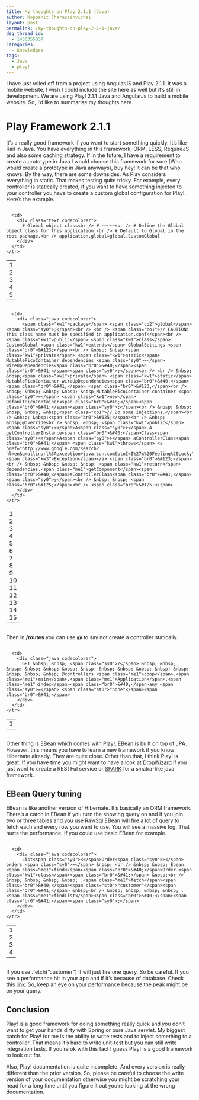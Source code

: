 ```yaml
---
title: My thoughts on Play 2.1.1 (Java)
author: Noppanit Charassinvichai
layout: post
permalink: /my-thoughts-on-play-2-1-1-java/
dsq_thread_id:
  - 1456355337
categories:
  - Knowledges
tags:
  - Java
  - play!
---
```

I have just rolled off from a project using AngularJS and Play 2.1.1. It was a mobile website, I wish I could include the site here as well but it&#8217;s still in development. We are using Play! 2.1.1 Java and AngularJs to build a mobile website. So, I&#8217;d like to summarise my thoughts here.

# Play Framework 2.1.1

It&#8217;s a really good framework if you want to start something quickly. It&#8217;s like Rail in Java. You have everything in this framework, ORM, LESS, RequireJS and also some caching strategy. If in the future, I have a requirement to create a prototype in Java I would choose this framework for sure (Who would create a prototype in Java anyways), buy hey! it can be that who knows. By the way, there are some downsides. As Play considers everything in static. That makes testing quite tricky. For example, every controller is statically created, if you want to have something injected to your controller you have to create a custom global configuration for Play!. Here&#8217;s the example.

<div class="codecolorer-container text blackboard" style="overflow:auto;white-space:nowrap;width:100%;">
  <table cellspacing="0" cellpadding="0">
    <tr>
      <td class="line-numbers">
        <div>
          1<br />2<br />3<br />4<br />5<br />
        </div>
      </td>
      
      <td>
        <div class="text codecolorer">
          # Global object class<br /> # ~~~~~<br /> # Define the Global object class for this application.<br /> # Default to Global in the root package.<br /> application.global=global.CustomGlobal
        </div>
      </td>
    </tr>
  </table>
</div>

<div class="codecolorer-container java blackboard" style="overflow:auto;white-space:nowrap;width:100%;">
  <table cellspacing="0" cellpadding="0">
    <tr>
      <td class="line-numbers">
        <div>
          1<br />2<br />3<br />4<br />5<br />6<br />7<br />8<br />9<br />10<br />11<br />12<br />13<br />14<br />15<br />
        </div>
      </td>
      
      <td>
        <div class="java codecolorer">
          <span class="kw1">package</span> <span class="co2">global</span><span class="sy0">;</span><br /> <br /> <span class="co1">// CAUTION: this class name must be specified in application.conf</span><br /> <span class="kw1">public</span> <span class="kw1">class</span> CustomGlobal <span class="kw1">extends</span> GlobalSettings <span class="br0">&#123;</span><br /> &nbsp; &nbsp;<span class="kw1">private</span> <span class="kw1">static</span> MutablePicoContainer dependencies <span class="sy0">=</span> wireUpDependencies<span class="br0">&#40;</span><span class="br0">&#41;</span><span class="sy0">;</span><br /> <br /> &nbsp; &nbsp;<span class="kw1">private</span> <span class="kw1">static</span> MutablePicoContainer wireUpDependencies<span class="br0">&#40;</span><span class="br0">&#41;</span> <span class="br0">&#123;</span><br /> &nbsp; &nbsp; &nbsp; &nbsp; &nbsp;MutablePicoContainer container <span class="sy0">=</span> <span class="kw1">new</span> DefaultPicoContainer<span class="br0">&#40;</span><span class="br0">&#41;</span><span class="sy0">;</span><br /> &nbsp; &nbsp; &nbsp; &nbsp; &nbsp;<span class="co1">// Do some injections.</span><br /> &nbsp; &nbsp;<span class="br0">&#125;</span><br /> &nbsp; &nbsp;@Override<br /> &nbsp; &nbsp; <span class="kw1">public</span> <span class="sy0"><</span>A<span class="sy0">></span> A getControllerInstance<span class="br0">&#40;</span>Class<span class="sy0"><</span>A<span class="sy0">></span> aControllerClass<span class="br0">&#41;</span> <span class="kw1">throws</span> <a href="http://www.google.com/search?hl=en&q=allinurl%3Aexception+java.sun.com&btnI=I%27m%20Feeling%20Lucky"><span class="kw3">Exception</span></a> <span class="br0">&#123;</span><br /> &nbsp; &nbsp; &nbsp; &nbsp; <span class="kw1">return</span> dependencies.<span class="me1">getComponent</span><span class="br0">&#40;</span>aControllerClass<span class="br0">&#41;</span><span class="sy0">;</span><br /> &nbsp; &nbsp; <span class="br0">&#125;</span><br /> <span class="br0">&#125;</span>
        </div>
      </td>
    </tr>
  </table>
</div>

Then in **/routes** you can use **@** to say not create a controller statically.

<div class="codecolorer-container java blackboard" style="overflow:auto;white-space:nowrap;width:100%;">
  <table cellspacing="0" cellpadding="0">
    <tr>
      <td class="line-numbers">
        <div>
          1<br />
        </div>
      </td>
      
      <td>
        <div class="java codecolorer">
          GET &nbsp; &nbsp; <span class="sy0">/</span> &nbsp; &nbsp; &nbsp; &nbsp; &nbsp; &nbsp; &nbsp; &nbsp; &nbsp; &nbsp; &nbsp; &nbsp; &nbsp; &nbsp; &nbsp; @controllers.<span class="me1">coop</span>.<span class="me1">main</span>.<span class="me1">Application</span>.<span class="me1">index</span><span class="br0">&#40;</span>any <span class="sy0">=</span> <span class="st0">"none"</span><span class="br0">&#41;</span>
        </div>
      </td>
    </tr>
  </table>
</div>

Other thing is EBean which comes with Play!. EBean is built on top of JPA. However, this means you have to learn a new framework if you know Hibernate already. They are quite close. Other than that, I think Play! is great. If you have time you might want to have a look at [DropWizard][1] if you just want to create a RESTFul service or [SPARK][2] for a sinatra-like java framework. 

## EBean Query tuning

EBean is like another version of Hibernate. It&#8217;s basically an ORM framework. There&#8217;s a catch in EBean if you turn the showing query on and if you join two or three tables and you use RawSql EBean will fire a lot of query to fetch each and every row you want to use. You will see a massive log. That hurts the performance. If you could use basic EBean for example.

<div class="codecolorer-container java blackboard" style="overflow:auto;white-space:nowrap;width:100%;">
  <table cellspacing="0" cellpadding="0">
    <tr>
      <td class="line-numbers">
        <div>
          1<br />2<br />3<br />4<br />
        </div>
      </td>
      
      <td>
        <div class="java codecolorer">
          List<span class="sy0"><</span>Order<span class="sy0">></span> orders <span class="sy0">=</span> &nbsp; <br /> &nbsp; &nbsp; Ebean.<span class="me1">find</span><span class="br0">&#40;</span>Order.<span class="kw1">class</span><span class="br0">&#41;</span> &nbsp;<br /> &nbsp; &nbsp; &nbsp; &nbsp; .<span class="me1">fetch</span><span class="br0">&#40;</span><span class="st0">"customer"</span><span class="br0">&#41;</span> &nbsp;<br /> &nbsp; &nbsp; &nbsp; &nbsp; .<span class="me1">findList</span><span class="br0">&#40;</span><span class="br0">&#41;</span><span class="sy0">;</span>
        </div>
      </td>
    </tr>
  </table>
</div>

If you use .fetch(&#8220;customer&#8221;) it will just fire one query. So be careful. If you see a performance hit in your app and if it&#8217;s because of database. Check this [link][3]. So, keep an eye on your performance because the peak might be on your query.

## Conclusion

Play! is a good framework for doing something really quick and you don&#8217;t want to get your hands dirty with Spring or pure Java servlet. My biggest catch for Play! for me is the ability to write tests and to inject something to a controller. That means it&#8217;s hard to write unit-test but you can still write integration tests. If you&#8217;re ok with this fact I guess Play! is a good framework to look out for. 

Also, Play! documentation is quite incomplete. And every version is really different than the prior version. So, please be careful to choose the write version of your documentation otherwise you might be scratching your head for a long time until you figure it out you&#8217;re looking at the wrong documentation.

 [1]: http://dropwizard.codahale.com/ "DropWizard"
 [2]: http://www.sparkjava.com/download.html "SPARK"
 [3]: http://www.avaje.org/ebean/introquery_joinquery.html "EBean join query."